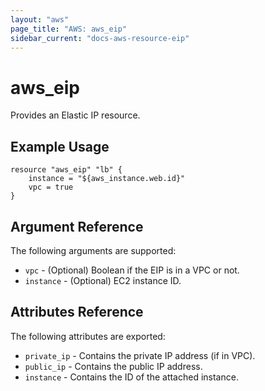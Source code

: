 ```yaml
---
layout: "aws"
page_title: "AWS: aws_eip"
sidebar_current: "docs-aws-resource-eip"
---
```


# aws\_eip

Provides an Elastic IP resource.

## Example Usage

```
resource "aws_eip" "lb" {
    instance = "${aws_instance.web.id}"
    vpc = true
}
```

## Argument Reference

The following arguments are supported:

* `vpc` - (Optional) Boolean if the EIP is in a VPC or not.
* `instance` - (Optional) EC2 instance ID.

## Attributes Reference

The following attributes are exported:

* `private_ip` - Contains the private IP address (if in VPC).
* `public_ip` - Contains the public IP address.
* `instance` - Contains the ID of the attached instance.

